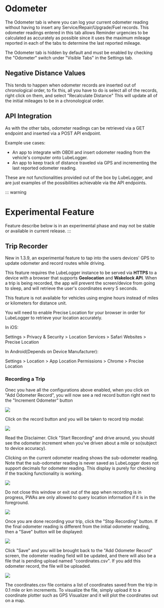 # Odometer

The Odometer tab is where you can log your current odometer reading without having to insert any Service/Repair/Upgrade/Fuel records. This odometer readings entered in this tab allows Reminder urgencies to be calculated as accurately as possible since it uses the maximum mileage reported in each of the tabs to determine the last reported mileage.

The Odometer tab is hidden by default and must be enabled by checking the "Odometer" switch under "Visible Tabs" in the Settings tab.

## Negative Distance Values

This tends to happen when odometer records are inserted out of chronological order, to fix this, all you have to do is select all of the records, right click on them, and select "Recalculate Distance" This will update all of the initial mileages to be in a chronological order.

## API Integration
As with the other tabs, odometer readings can be retrieved via a GET endpoint and inserted via a POST API endpoint.

Example use cases:
- An app to integrate with OBDII and insert odometer reading from the vehicle's computer onto LubeLogger.
- An app to keep track of distance traveled via GPS and incrementing the last reported odometer reading.

These are not functionalities provided out of the box by LubeLogger, and are just examples of the possibilities achievable via the API endpoints.

::: warning
# Experimental Feature
Feature describe below is in an experimental phase and may not be stable or available in current release.
:::

## Trip Recorder
New in 1.3.9, an experimental feature to tap into the users devices' GPS to update odometer and record routes while driving.

This feature requires the LubeLogger instance to be served via **HTTPS** to a device with a browser that supports **Geolocation** and **Wakelock API**. When a trip is being recorded, the app will prevent the screen/device from going to sleep, and will retrieve the user's coordinates every 5 seconds. 

This feature is not available for vehicles using engine hours instead of miles or kilometers for distance unit.

You will need to enable Precise Location for your browser in order for LubeLogger to retrieve your location accurately.

In iOS:

Settings > Privacy & Security > Location Services > Safari Websites > Precise Location

In Android(Depends on Device Manufacturer):

Settings > Location > App Location Permissions > Chrome > Precise Location

### Recording a Trip
Onec you have all the configurations above enabled, when you click on "Add Odometer Record", you will now see a red record button right next to the "Increment Odometer" button

![](/Records/Odometer/a/image-1729524292930.png)

Click on the record button and you will be taken to record trip modal:

![](/Records/Odometer/a/image-1729524325573.png)

Read the Disclaimer. Click "Start Recording" and drive around, you should see the odometer increment when you've driven about a mile or so(subject to device accuracy).

Clicking on the current odometer reading shows the sub-odometer reading. Note that the sub-odometer reading is never saved as LubeLogger does not support decimals for odometer reading. This display is purely for checking if the tracking functionality is working.

![](/Records/Odometer/a/image-1729524519130.png)

Do not close this window or exit out of the app when recording is in progress, PWAs are only allowed to query location information if it is in the foreground.

![](/Records/Odometer/a/image-1729525226080.png)

Once you are done recording your trip, click the "Stop Recording" button. If the final odometer reading is different from the initial odometer reading, then a "Save" button will be displayed:

![](/Records/Odometer/a/image-1729524758646.png)

Click "Save" and you will be brought back to the "Add Odometer Record" screen, the odometer reading field will be updated, and there will also be a file that is pending upload named "coordinates.csv". If you add this odometer record, the file will be uploaded.

![](/Records/Odometer/a/image-1729524891940.png)

The coordinates.csv file contains a list of coordinates saved from the trip in 0.1 mile or km increments. To visualize the file, simply upload it to a coordinate plotter such as GPS Visualizer and it will plot the coordinates out on a map.
